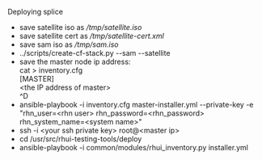 Deploying splice
* save satellite iso as _/tmp/satellite.iso_
* save satellite cert as _/tmp/satellite-cert.xml_
* save sam iso as _/tmp/sam.iso_
* ../scripts/create-cf-stack.py --sam --satellite                                                                                                                                                                                            
* save the master node ip address:                                                                                                                                                                                                           
  cat \> inventory.cfg                                                                                                                                                                                                                        
  [MASTER]                                                                                                                                                                                                                                   
  \<the IP address of master\>                                                                                                                                                                                                                 
  ^D                                                                                                                                                                                                                                         
* ansible-playbook -i inventory.cfg master-installer.yml --private-key <your ssh private key>  -e "rhn_user=\<rhn user\> rhn_password=\<rhn_password\> rhn_system_name=\<system name\>"                                                            
* ssh -i \<your ssh private key\> root@\<master ip\>                                                                                                                                                                                             
* cd /usr/src/rhui-testing-tools/deploy                                                                                                                                                                                                      
* ansible-playbook -i common/modules/rhui_inventory.py installer.yml
